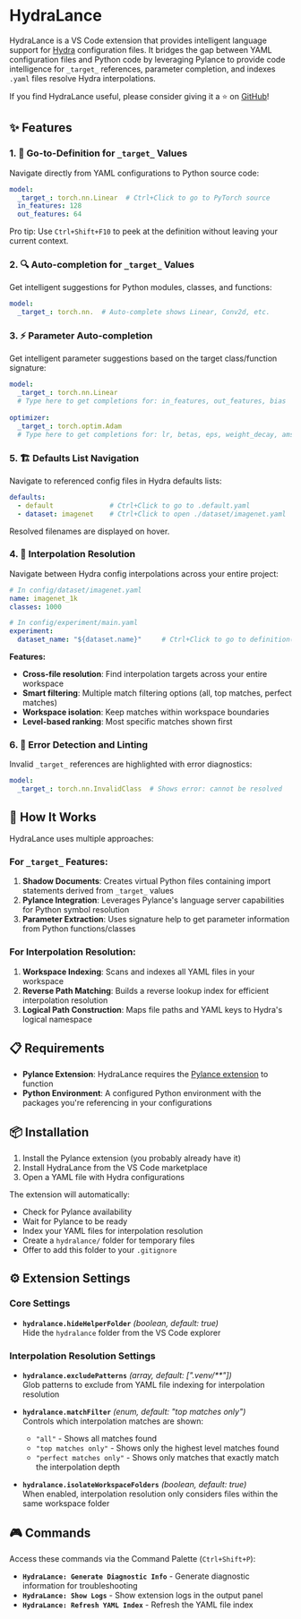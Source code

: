 # HydraLance

HydraLance is a VS Code extension that provides intelligent language support for [Hydra](https://hydra.cc/) configuration files. It bridges the gap between YAML configuration files and Python code by leveraging Pylance to provide code intelligence for `_target_` references, parameter completion, and indexes `.yaml` files resolve Hydra interpolations.

If you find HydraLance useful, please consider giving it a ⭐ on [GitHub](https://github.com/imagirom/hydralance)!

## ✨ Features

### 1. 🎯 Go-to-Definition for `_target_` Values
Navigate directly from YAML configurations to Python source code:

```yaml
model:
  _target_: torch.nn.Linear  # Ctrl+Click to go to PyTorch source
  in_features: 128
  out_features: 64
```

Pro tip: Use `Ctrl+Shift+F10` to peek at the definition without leaving your current context.

### 2. 🔍 Auto-completion for `_target_` Values
Get intelligent suggestions for Python modules, classes, and functions:

```yaml
model:
  _target_: torch.nn.  # Auto-complete shows Linear, Conv2d, etc.
```

### 3. ⚡ Parameter Auto-completion
Get intelligent parameter suggestions based on the target class/function signature:

```yaml
model:
  _target_: torch.nn.Linear
  # Type here to get completions for: in_features, out_features, bias
  
optimizer:
  _target_: torch.optim.Adam
  # Type here to get completions for: lr, betas, eps, weight_decay, amsgrad, ...
```

### 5. 🏗️ Defaults List Navigation
Navigate to referenced config files in Hydra defaults lists:

```yaml
defaults:
  - default              # Ctrl+Click to go to .default.yaml
  - dataset: imagenet    # Ctrl+Click to open ./dataset/imagenet.yaml
```

Resolved filenames are displayed on hover.

### 4. 🔗 Interpolation Resolution
Navigate between Hydra config interpolations across your entire project:

```yaml
# In config/dataset/imagenet.yaml
name: imagenet_1k
classes: 1000

# In config/experiment/main.yaml  
experiment:
  dataset_name: "${dataset.name}"     # Ctrl+Click to go to definition(s)
```

**Features:**
- **Cross-file resolution**: Find interpolation targets across your entire workspace
- **Smart filtering**: Multiple match filtering options (all, top matches, perfect matches)
- **Workspace isolation**: Keep matches within workspace boundaries
- **Level-based ranking**: Most specific matches shown first

### 6. 🚨 Error Detection and Linting
Invalid `_target_` references are highlighted with error diagnostics:

```yaml
model:
  _target_: torch.nn.InvalidClass  # Shows error: cannot be resolved
```

## 🔧 How It Works

HydraLance uses multiple approaches:

### For `_target_` Features:
1. **Shadow Documents**: Creates virtual Python files containing import statements derived from `_target_` values
2. **Pylance Integration**: Leverages Pylance's language server capabilities for Python symbol resolution
3. **Parameter Extraction**: Uses signature help to get parameter information from Python functions/classes

### For Interpolation Resolution:
1. **Workspace Indexing**: Scans and indexes all YAML files in your workspace
2. **Reverse Path Matching**: Builds a reverse lookup index for efficient interpolation resolution
3. **Logical Path Construction**: Maps file paths and YAML keys to Hydra's logical namespace

## 📋 Requirements

- **Pylance Extension**: HydraLance requires the [Pylance extension](https://marketplace.visualstudio.com/items?itemName=ms-python.vscode-pylance) to function
- **Python Environment**: A configured Python environment with the packages you're referencing in your configurations

## 📦 Installation

1. Install the Pylance extension (you probably already have it)
2. Install HydraLance from the VS Code marketplace
3. Open a YAML file with Hydra configurations

The extension will automatically:
- Check for Pylance availability
- Wait for Pylance to be ready
- Index your YAML files for interpolation resolution
- Create a `hydralance/` folder for temporary files
- Offer to add this folder to your `.gitignore`

## ⚙️ Extension Settings

### Core Settings
* **`hydralance.hideHelperFolder`** *(boolean, default: true)*  
  Hide the `hydralance` folder from the VS Code explorer

### Interpolation Resolution Settings  
* **`hydralance.excludePatterns`** *(array, default: [".venv/**"])*  
  Glob patterns to exclude from YAML file indexing for interpolation resolution

* **`hydralance.matchFilter`** *(enum, default: "top matches only")*  
  Controls which interpolation matches are shown:
  - `"all"` - Shows all matches found
  - `"top matches only"` - Shows only the highest level matches found
  - `"perfect matches only"` - Shows only matches that exactly match the interpolation depth

* **`hydralance.isolateWorkspaceFolders`** *(boolean, default: true)*  
  When enabled, interpolation resolution only considers files within the same workspace folder

## 🎮 Commands

Access these commands via the Command Palette (`Ctrl+Shift+P`):

* **`HydraLance: Generate Diagnostic Info`** - Generate diagnostic information for troubleshooting
* **`HydraLance: Show Logs`** - Show extension logs in the output panel  
* **`HydraLance: Refresh YAML Index`** - Refresh the YAML file index

